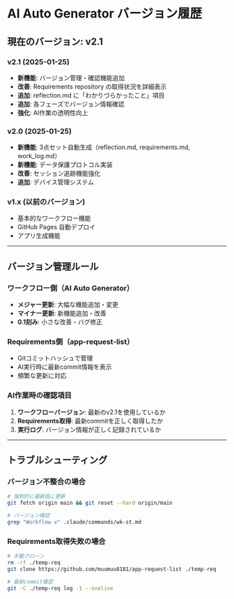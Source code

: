 # AI Auto Generator バージョン履歴

## 現在のバージョン: v2.1

### v2.1 (2025-01-25)
- **新機能**: バージョン管理・確認機能追加
- **改善**: Requirements repository の取得状況を詳細表示
- **追加**: reflection.md に「わかりづらかったこと」項目
- **追加**: 各フェーズでバージョン情報確認
- **強化**: AI作業の透明性向上

### v2.0 (2025-01-25)
- **新機能**: 3点セット自動生成（reflection.md, requirements.md, work_log.md）
- **新機能**: データ保護プロトコル実装
- **改善**: セッション追跡機能強化
- **追加**: デバイス管理システム

### v1.x (以前のバージョン)
- 基本的なワークフロー機能
- GitHub Pages 自動デプロイ
- アプリ生成機能

---

## バージョン管理ルール

### ワークフロー側（AI Auto Generator）
- **メジャー更新**: 大幅な機能追加・変更
- **マイナー更新**: 新機能追加・改善
- **0.1刻み**: 小さな改善・バグ修正

### Requirements側（app-request-list）
- Gitコミットハッシュで管理
- AI実行時に最新commit情報を表示
- 頻繁な更新に対応

### AI作業時の確認項目
1. **ワークフローバージョン**: 最新のv2.1を使用しているか
2. **Requirements取得**: 最新commitを正しく取得したか
3. **実行ログ**: バージョン情報が正しく記録されているか

---

## トラブルシューティング

### バージョン不整合の場合
```bash
# 強制的に最新版に更新
git fetch origin main && git reset --hard origin/main

# バージョン確認
grep "Workflow v" .claude/commands/wk-st.md
```

### Requirements取得失敗の場合
```bash
# 手動クローン
rm -rf ./temp-req
git clone https://github.com/muumuu8181/app-request-list ./temp-req

# 最新commit確認
git -C ./temp-req log -1 --oneline
```
